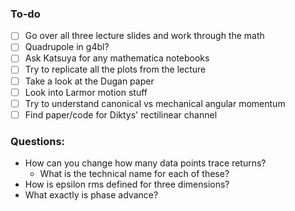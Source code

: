 ### To-do

- [ ] Go over all three lecture slides and work through the math
- [ ] Quadrupole in g4bl?
- [ ] Ask Katsuya for any mathematica notebooks 
- [ ] Try to replicate all the plots from the lecture
- [ ] Take a look at the Dugan paper
- [ ] Look into Larmor motion stuff
- [ ] Try to understand canonical vs mechanical angular momentum
- [ ] Find paper/code for Diktys' rectilinear channel

### Questions:

- How can you change how many data points trace returns?
    - What is the technical name for each of these?
- How is epsilon rms defined for three dimensions?
- What exactly is phase advance? 
